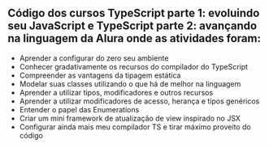 ## Código dos cursos TypeScript parte 1: evoluindo seu JavaScript e TypeScript parte 2: avançando na linguagem da Alura onde as atividades foram:

- Aprender a configurar do zero seu ambiente
- Conhecer gradativamente os recursos do compilador do TypeScript
- Compreender as vantagens da tipagem estática
- Modelar suas classes utilizando o que há de melhor na linguagem
- Aprender a utilizar tipos, modificadores e outros recursos
- Aprender a utilizar modificadores de acesso, herança e tipos genéricos
- Entender o papel das Enumerations
- Criar um mini framework de atualização de view inspirado no JSX
- Configurar ainda mais meu compilador TS e tirar máximo proveito do código
